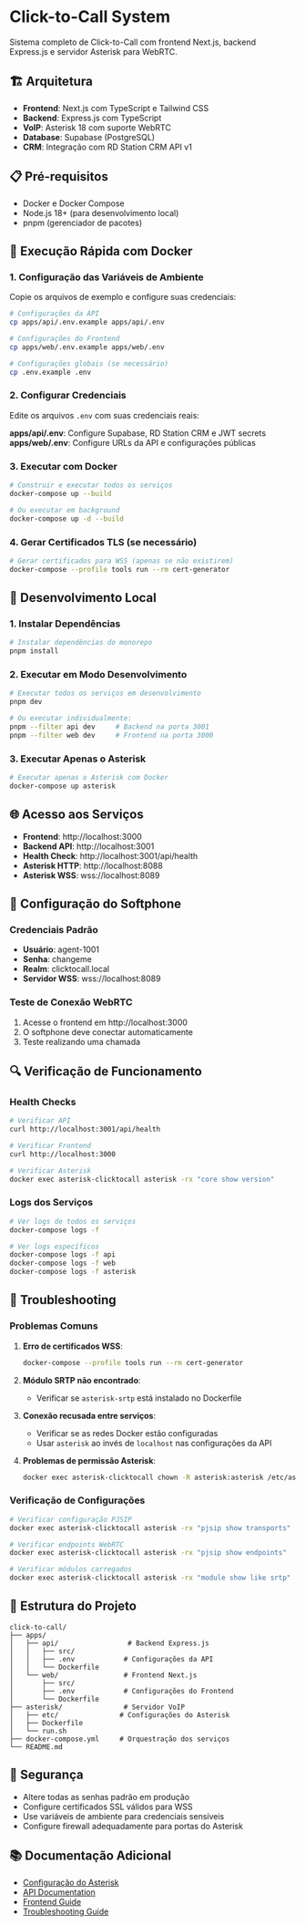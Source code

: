 # Click-to-Call System

Sistema completo de Click-to-Call com frontend Next.js, backend Express.js e servidor Asterisk para WebRTC.

## 🏗️ Arquitetura

- **Frontend**: Next.js com TypeScript e Tailwind CSS
- **Backend**: Express.js com TypeScript
- **VoIP**: Asterisk 18 com suporte WebRTC
- **Database**: Supabase (PostgreSQL)
- **CRM**: Integração com RD Station CRM API v1

## 📋 Pré-requisitos

- Docker e Docker Compose
- Node.js 18+ (para desenvolvimento local)
- pnpm (gerenciador de pacotes)

## 🚀 Execução Rápida com Docker

### 1. Configuração das Variáveis de Ambiente

Copie os arquivos de exemplo e configure suas credenciais:

```bash
# Configurações da API
cp apps/api/.env.example apps/api/.env

# Configurações do Frontend  
cp apps/web/.env.example apps/web/.env

# Configurações globais (se necessário)
cp .env.example .env
```

### 2. Configurar Credenciais

Edite os arquivos `.env` com suas credenciais reais:

**apps/api/.env**: Configure Supabase, RD Station CRM e JWT secrets
**apps/web/.env**: Configure URLs da API e configurações públicas

### 3. Executar com Docker

```bash
# Construir e executar todos os serviços
docker-compose up --build

# Ou executar em background
docker-compose up -d --build
```

### 4. Gerar Certificados TLS (se necessário)

```bash
# Gerar certificados para WSS (apenas se não existirem)
docker-compose --profile tools run --rm cert-generator
```

## 🔧 Desenvolvimento Local

### 1. Instalar Dependências

```bash
# Instalar dependências do monorepo
pnpm install
```

### 2. Executar em Modo Desenvolvimento

```bash
# Executar todos os serviços em desenvolvimento
pnpm dev

# Ou executar individualmente:
pnpm --filter api dev     # Backend na porta 3001
pnpm --filter web dev     # Frontend na porta 3000
```

### 3. Executar Apenas o Asterisk

```bash
# Executar apenas o Asterisk com Docker
docker-compose up asterisk
```

## 🌐 Acesso aos Serviços

- **Frontend**: http://localhost:3000
- **Backend API**: http://localhost:3001
- **Health Check**: http://localhost:3001/api/health
- **Asterisk HTTP**: http://localhost:8088
- **Asterisk WSS**: wss://localhost:8089

## 📱 Configuração do Softphone

### Credenciais Padrão

- **Usuário**: agent-1001
- **Senha**: changeme
- **Realm**: clicktocall.local
- **Servidor WSS**: wss://localhost:8089

### Teste de Conexão WebRTC

1. Acesse o frontend em http://localhost:3000
2. O softphone deve conectar automaticamente
3. Teste realizando uma chamada

## 🔍 Verificação de Funcionamento

### Health Checks

```bash
# Verificar API
curl http://localhost:3001/api/health

# Verificar Frontend
curl http://localhost:3000

# Verificar Asterisk
docker exec asterisk-clicktocall asterisk -rx "core show version"
```

### Logs dos Serviços

```bash
# Ver logs de todos os serviços
docker-compose logs -f

# Ver logs específicos
docker-compose logs -f api
docker-compose logs -f web  
docker-compose logs -f asterisk
```

## 🐛 Troubleshooting

### Problemas Comuns

1. **Erro de certificados WSS**:
   ```bash
   docker-compose --profile tools run --rm cert-generator
   ```

2. **Módulo SRTP não encontrado**:
   - Verificar se `asterisk-srtp` está instalado no Dockerfile

3. **Conexão recusada entre serviços**:
   - Verificar se as redes Docker estão configuradas
   - Usar `asterisk` ao invés de `localhost` nas configurações da API

4. **Problemas de permissão Asterisk**:
   ```bash
   docker exec asterisk-clicktocall chown -R asterisk:asterisk /etc/asterisk
   ```

### Verificação de Configurações

```bash
# Verificar configuração PJSIP
docker exec asterisk-clicktocall asterisk -rx "pjsip show transports"

# Verificar endpoints WebRTC
docker exec asterisk-clicktocall asterisk -rx "pjsip show endpoints"

# Verificar módulos carregados
docker exec asterisk-clicktocall asterisk -rx "module show like srtp"
```

## 📁 Estrutura do Projeto

```
click-to-call/
├── apps/
│   ├── api/                 # Backend Express.js
│   │   ├── src/
│   │   ├── .env            # Configurações da API
│   │   └── Dockerfile
│   └── web/                # Frontend Next.js  
│       ├── src/
│       ├── .env            # Configurações do Frontend
│       └── Dockerfile
├── asterisk/               # Servidor VoIP
│   ├── etc/               # Configurações do Asterisk
│   ├── Dockerfile
│   └── run.sh
├── docker-compose.yml     # Orquestração dos serviços
└── README.md
```

## 🔐 Segurança

- Altere todas as senhas padrão em produção
- Configure certificados SSL válidos para WSS
- Use variáveis de ambiente para credenciais sensíveis
- Configure firewall adequadamente para portas do Asterisk

## 📚 Documentação Adicional

- [Configuração do Asterisk](./asterisk/README.md)
- [API Documentation](./apps/api/README.md)
- [Frontend Guide](./apps/web/README.md)
- [Troubleshooting Guide](./docs/troubleshooting.md) 